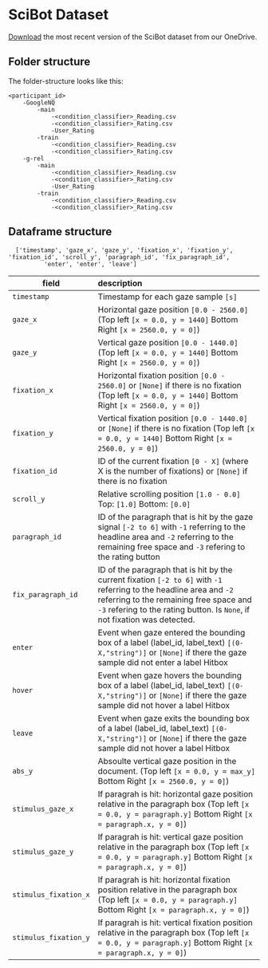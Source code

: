 # SciBot Dataset
[Download](https://dfkide.sharepoint.com/:f:/s/Team_SciBot9/EmnBewBVgEtHgOvy_y4GVzYBhsqC8myswZ2j2Il5MiFw-g?e=jaidBR) the most recent version of the SciBot dataset from our OneDrive. 

##  Folder structure

The folder-structure looks like this:

    <participant_id>
        -GoogleNQ
            -main
                -<condition_classifier>_Reading.csv
                -<condition_classifier>_Rating.csv
                -User_Rating
            -train
                -<condition_classifier>_Reading.csv
                -<condition_classifier>_Rating.csv
        -g-rel
            -main
                -<condition_classifier>_Reading.csv
                -<condition_classifier>_Rating.csv
                -User_Rating
            -train
                -<condition_classifier>_Reading.csv
                -<condition_classifier>_Rating.csv

## Dataframe structure
      ['timestamp', 'gaze_x', 'gaze_y', 'fixation_x', 'fixation_y', 'fixation_id', 'scroll_y', 'paragraph_id', 'fix_paragraph_id',
              'enter', 'enter', 'leave']
| field | description |
| ------- | :---------- | 
| `timestamp` | Timestamp for each gaze sample `[s]` |
| `gaze_x` | Horizontal gaze position `[0.0 - 2560.0]` (Top left `[x = 0.0, y = 1440]` Bottom Right `[x = 2560.0, y = 0]`) |
| `gaze_y` | Vertical gaze position `[0.0 - 1440.0]` (Top left `[x = 0.0, y = 1440]` Bottom Right `[x = 2560.0, y = 0]`)|
| `fixation_x` | Horizontal fixation position `[0.0 - 2560.0]` or `[None]` if there is no fixation (Top left `[x = 0.0, y = 1440]` Bottom Right `[x = 2560.0, y = 0]`)| 
| `fixation_y` | Vertical fixation position `[0.0 - 1440.0]` or `[None]` if there is no fixation (Top left `[x = 0.0, y = 1440]` Bottom Right `[x = 2560.0, y = 0]`)|
| `fixation_id` | ID of the current fixation `[0 - X]` (where X is the number of fixations)  or `[None]` if there is no fixation|
| `scroll_y` | Relative scrolling position `[1.0 - 0.0]` Top: `[1.0]` Bottom: `[0.0]` |
| `paragraph_id` | ID of the paragraph that is hit by the gaze signal `[-2 to 6]` with `-1` referring to the headline area and `-2` referring to the remaining free space and `-3` refering to the rating button|
| `fix_paragraph_id` | ID of the paragraph that is hit by the current fixation `[-2 to 6]` with `-1` referring to the headline area and `-2` referring to the remaining free space and `-3` refering to the rating button. Is `None`, if not fixation was detected. |
| `enter` | Event when gaze entered the bounding box of a label (label_id, label_text)  `[(0-X,"string")]` or `[None]` if there the gaze sample did not enter a label Hitbox|
| `hover` | Event when gaze hovers the bounding box of a label (label_id, label_text)  `[(0-X,"string")]`  or `[None]` if there the gaze sample did not hover a label Hitbox|
| `leave` | Event when gaze exits the bounding box of a label (label_id, label_text)  `[(0-X,"string")]`  or `[None]` if there the gaze sample did not hover a label Hitbox |
| `abs_y` | Absoulte vertical gaze position in the document. (Top left `[x = 0.0, y = max_y]` Bottom Right `[x = 2560.0, y = 0]`) |
| `stimulus_gaze_x` | If paragrah is hit: horizontal gaze position relative in the paragraph box (Top left `[x = 0.0, y = paragraph.y]` Bottom Right `[x = paragraph.x, y = 0]`) |
| `stimulus_gaze_y` |If paragrah is hit: vertical gaze position relative in the paragraph box (Top left `[x = 0.0, y = paragraph.y]` Bottom Right `[x = paragraph.x, y = 0]`) |
| `stimulus_fixation_x` | If paragrah is hit: horizontal fixation position relative in the paragraph box (Top left `[x = 0.0, y = paragraph.y]` Bottom Right `[x = paragraph.x, y = 0]`) |
| `stimulus_fixation_y` |If paragrah is hit: vertical fixation position relative in the paragraph box (Top left `[x = 0.0, y = paragraph.y]` Bottom Right `[x = paragraph.x, y = 0]`) |